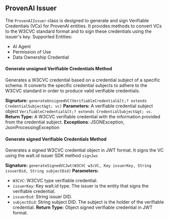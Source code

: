 ## ProvenAI Issuer
The `ProvenAIIssuer` class is designed to generate and sign Verifiable Credentials (VCs) for ProvenAI entities. It provides methods to convert VCs to the W3CVC standard format and to sign these credentials using the issuer's key.
Supported Entities:
- AI Agent
- Permission of Use
- Data Ownership Credential

#### Generate unsigned Verifiable Credentials Method
Generates a W3CVC credential based on a credential subject of a specific schema. It converts the specific credential subjects to adhere to the W3CVC standard in order to produce valid verifiable credentials.

**Signature:** `generateUnsignedVC(VerifiableCredential&lt;? extends CredentialSubject&gt; vc)`
**Parameters:** A verifiable credential subject object `VerifiableCredential&lt;? extends CredentialSubject&gt; vc`.
**Return Type:** A W3CVC verifiable credential with the information provided from the credential subject.
**Exceptions**: JSONException, JsonProcessingException

#### Generate signed Verifiable Credentials Method
Generates a signed W3CVC credential object in JWT format. It signs the VC using the walt.id issuer SDK method `signJws`

**Signature:** `generateSignedVCJwt(W3CVC w3cVC, Key issuerKey, String issuerDid, String subjectDid)`
**Parameters:**
  - `W3CVC`: W3CVC type verifiable credential.
  - `issuerKey`: Key walt.id type. The issuer is the entity that signs the verifiable credential.
  - `issuerDid`: String issuer DID.
  - `subjectDid`: String subject DID. The subject is the holder of the verifiable credential.
**Return Type:** Object signed verifiable credential in JWT format.
